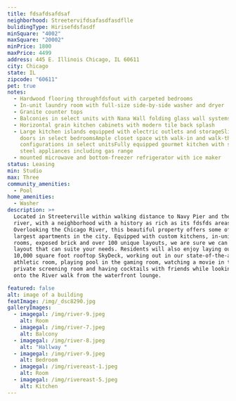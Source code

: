 ```yaml
---
title: fdsafdsafdsaf
neighborhood: Streetervifdsafasdfasdflle
bulidingType: Hirisefdsfasdf
minSquare: "4002"
maxSquare: "20002"
minPrice: 1800
maxPrice: 4499
address: 445 E. Illinois Chicago, IL 60611
city: Chicago
state: IL
zipcode: "60611"
pet: true
notes:
  - Hardwood flooring throughfdsfout with carpeted bedrooms
  - In-unit laundry room with full-size side-by-side washer and dryer
  - Granite counter tops
  - Balconies in select units with Nana Wall folding glass wall systems
  - Horizontal grain kitchen cabinets with modern tile back splash
  - Large kitchen islands equipped with electric outlets and storageSliding barn
    doors in select bedroomsAmple closet space with walk-in and walk-through
    configurations in select unitsFully equipped gourmet kitchen with stainless
    steel appliances including gas range
  - mounted microwave and bottom-freezer refrigerator with ice maker
status: Leasing
min: Studio
max: Three
community_amenities:
  - Pool
home_amenities:
  - Washer
description: >+
  Located in Streeterville within walking distance to Navy Pier and the lake and
  river, with a neighborhood with a history as rich as its fdsfds areas.
  Overlooking the Chicago River, this beautiful property offers some of the
  largest apartments in the city. Equipped with custom kitchens, in-unit laundry
  rooms, exposed brick and over 100 unique layouts, we are sure we can find a
  layout that can suite your needs. Residents will also enjoy laying out on the
  10,000 square foot rooftop SkyDeck, working out in our state-of-the-art
  athletic room, playing pool in the gaming room, watching a movie in the
  private screening room and having cocktails with friends while looking out
  onto the River walk from the waterfront lounge.

featured: false
alt: image of a building
featImage: /img/_dsc8290.jpg
galleryImages:
  - imagegal: /img/river-9.jpeg
    alt: Room
  - imagegal: /img/river-7.jpeg
    alt: Balcony
  - imagegal: /img/river-8.jpeg
    alt: "Hallway "
  - imagegal: /img/river-9.jpeg
    alt: Bedroom
  - imagegal: /img/rivereast-1.jpeg
    alt: Room
  - imagegal: /img/rivereast-5.jpeg
    alt: Kitchen
---
```

